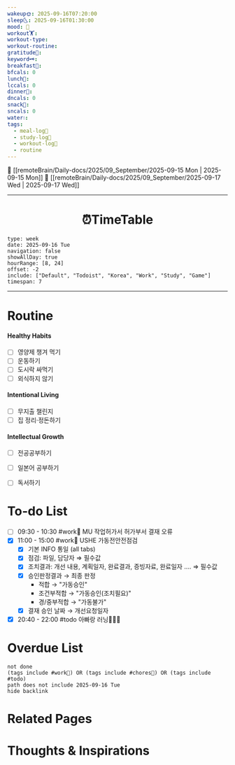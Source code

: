 ```yaml
---
wakeup🌞: 2025-09-16T07:20:00
sleep🌜: 2025-09-16T01:30:00
mood: 🤗
workout🏋️:
workout-type:
workout-routine:
gratitude🙏:
keyword🗝️:
breakfast🍳:
bfcals: 0
lunch🍚:
lccals: 0
dinner🥗:
dncals: 0
snack🍬:
sncals: 0
water💧:
tags:
  - meal-log📝
  - study-log📓
  - workout-log💪
  - routine
---
```


🔺 [[remoteBrain/Daily-docs/2025/09_September/2025-09-15 Mon | 2025-09-15 Mon]]
🔻 [[remoteBrain/Daily-docs/2025/09_September/2025-09-17 Wed | 2025-09-17 Wed]]
___
<h1> <center>⏰TimeTable </center> </h1>

```gEvent
type: week
date: 2025-09-16 Tue
navigation: false
showAllDay: true
hourRange: [8, 24]
offset: -2
include: ["Default", "Todoist", "Korea", "Work", "Study", "Game"]
timespan: 7
```

--- 


# Routine 

####  Healthy Habits
- [ ] 영양제 챙겨 먹기
- [ ] 운동하기
- [ ] 도시락 싸먹기 
- [ ] 외식하지 않기 

####  Intentional Living 
- [ ] 무지출 챌린지 
- [ ] 집 정리·정돈하기

#### Intellectual Growth
- [ ] 전공공부하기
- [ ] 일본어 공부하기
- [ ] 독서하기



# To-do List

- [ ] 09:30 - 10:30 #work💼 MU 작업허가서 허가부서 결재 오류
- [x] 11:00 - 15:00 #work💼 USHE 가동전안전점검
	- [x] 기본 INFO 통일 (all tabs)
	- [x] 점검: 파일, 담당자 ⇒ 필수값
	- [x] 조치결과: 개선 내용, 계획일자, 완료결과, 증빙자료, 완료일자 .... ⇒ 필수값
	- [x] 승인판정결과 → 최종 판정
		- 적합 → "가동승인"
		- 조건부적합 → "가동승인(조치필요)"
		- 경/중부적합 → "가동불가"
	- [x] 결재 승인 날짜 → 개선요청일자
- [x] 20:40 - 22:00 #todo 아빠랑 러닝🏃🏃‍♂️
# Overdue List
```tasks
not done
(tags include #work💼) OR (tags include #chores🧺) OR (tags include #todo)
path does not include 2025-09-16 Tue
hide backlink
```

# Related Pages



# Thoughts & Inspirations

